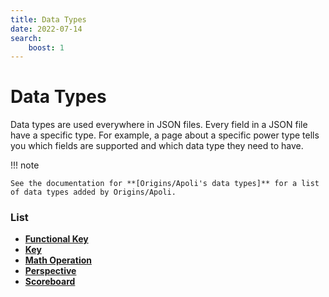 ```yaml
---
title: Data Types
date: 2022-07-14
search:
    boost: 1
---
```


#   Data Types

Data types are used everywhere in JSON files. Every field in a JSON file have a specific type. For example, a page about a specific power type tells you which fields are supported and which data type they need to have.

!!! note

    See the documentation for **[Origins/Apoli's data types]** for a list of data types added by Origins/Apoli.


### List

* [**Functional Key**](data_types/functional_key.md)
* [**Key**](data_types/key.md)
* [**Math Operation**](data_types/math_operation.md)
* [**Perspective**](data_types/perspective.md)
* [**Scoreboard**](data_types/scoreboard.md)



[Origins/Apoli's data types]: https://origins.readthedocs.io/en/latest/types/data_types
